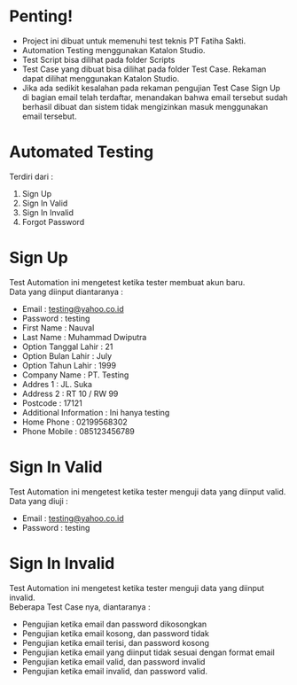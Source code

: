 # Penting!
* Project ini dibuat untuk memenuhi test teknis PT Fatiha Sakti.
* Automation Testing menggunakan Katalon Studio.
* Test Script bisa dilihat pada folder Scripts
* Test Case yang dibuat bisa dilihat pada folder Test Case. Rekaman dapat dilihat menggunakan Katalon Studio.
* Jika ada sedikit kesalahan pada rekaman pengujian Test Case Sign Up di bagian email telah terdaftar, menandakan bahwa email tersebut sudah berhasil dibuat dan sistem tidak mengizinkan masuk menggunakan email tersebut.

# Automated Testing
Terdiri dari :
1. Sign Up
2. Sign In Valid
3. Sign In Invalid
4. Forgot Password

# Sign Up
Test Automation ini mengetest ketika tester membuat akun baru. <br />
Data yang diinput diantaranya :
* Email : testing@yahoo.co.id
* Password : testing
* First Name : Nauval
* Last Name : Muhammad Dwiputra
* Option Tanggal Lahir : 21
* Option Bulan Lahir : July
* Option Tahun Lahir : 1999
* Company Name : PT. Testing
* Addres 1 : JL. Suka
* Address 2 : RT 10 / RW 99
* Postcode : 17121
* Additional Information : Ini hanya testing
* Home Phone : 02199568302
* Phone Mobile : 085123456789

# Sign In Valid
Test Automation ini mengetest ketika tester menguji data yang diinput valid. <br />
Data yang diuji :
* Email : testing@yahoo.co.id
* Password : testing

# Sign In Invalid
Test Automation ini mengetest ketika tester menguji data yang diinput invalid. <br />
Beberapa Test Case nya, diantaranya :
* Pengujian ketika email dan password dikosongkan
* Pengujian ketika email kosong, dan password tidak
* Pengujian ketika email terisi, dan password kosong
* Pengujian ketika email yang diinput tidak sesuai dengan format email
* Pengujian ketika email valid, dan password invalid
* Pengujian ketika email invalid, dan password valid.

